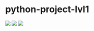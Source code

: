 # python-project-lvl1
<a href="https://codeclimate.com/github/codeclimate/codeclimate/maintainability"><img src="https://api.codeclimate.com/v1/badges/a99a88d28ad37a79dbf6/maintainability" /></a>
<a href="https://travis-ci.org/Lelikov/python-project-lvl1"><img src="https://travis-ci.org/Lelikov/python-project-lvl1.svg?branch=master"></a>
<a href="https://asciinema.org/a/QwuTpzK46gojmvg07itTJ0Q7n" target="_blank"><img src="https://asciinema.org/a/QwuTpzK46gojmvg07itTJ0Q7n.svg" /></a>

